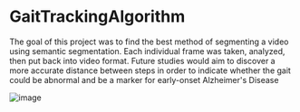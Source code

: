 # GaitTrackingAlgorithm

The goal of this project was to find the best method of segmenting a video using semantic segmentation. Each individual frame was taken, analyzed, then put back into video format. Future studies would aim to discover a more accurate distance between steps in order to indicate whether the gait could be abnormal and be a marker for early-onset Alzheimer's Disease

![image](https://github.com/gaf17/GaitTrackingAlgorithm/assets/54678225/4d526a6c-dcc7-43de-8bd5-85349731624b)

